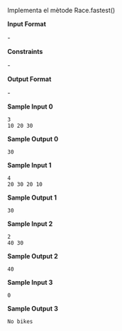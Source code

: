 Implementa el mètode Race.fastest()

**Input Format**

\-

**Constraints**

\-

**Output Format**

\-

**Sample Input 0**

    3
    10 20 30

**Sample Output 0**

``` 
30
```

**Sample Input 1**

    4
    20 30 20 10

**Sample Output 1**

``` 
30
```

**Sample Input 2**

    2
    40 30

**Sample Output 2**

``` 
40
```

**Sample Input 3**

``` 
0
```

**Sample Output 3**

    No bikes
